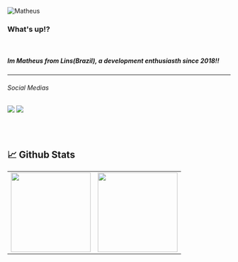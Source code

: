
![Matheus](https://user-images.githubusercontent.com/63295491/187242631-296e4f80-9e24-4196-b4e9-1d96d729fa52.png)


<h3>What's up!?</h3> <br>
<h5>Im Matheus from Lins(Brazil), a development enthusiasth since 2018!! </h5>
<hr>
<h6>Social Medias</h6>
<a href="https://www.linkedin.com/in/matheus-pitas-baptista-1b2b73227/"><img src="https://user-images.githubusercontent.com/63295491/187248465-d50d47bd-841c-416e-a65f-f416e55b9918.png"></a>
<a href="mailto:contatomatheuspitas@gmail.com"><img src="https://user-images.githubusercontent.com/63295491/187248457-41b0198f-eaa2-42d1-b2c2-0f00b98a36fd.png"></a>

<br><br>
## **📈 Github Stats**
<center>
  <table>
      <tr>
        <td>
          <img height="180em" align="center" src="https://github-readme-stats.vercel.app/api/top-langs/?username=matpitas&hide=html&layout=compact&theme=radical" />
        </td>
        <td>
          <img height="180em" align="center" src="https://github-readme-stats.vercel.app/api?username=matpitas&theme=radical&show_icons=true"/>
        </td>
     </tr>
  </table>
</center>

<br><br>
